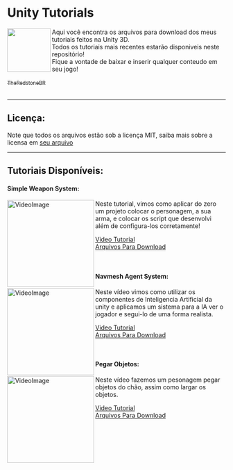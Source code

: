 # Unity Tutorials

 <p> <a href="https://www.youtube.com/c/THERedstoneBR"><img width="100" align="left" src="https://user-images.githubusercontent.com/68889180/117584229-179a0780-b0e2-11eb-99e8-f503d026e89b.png"/></a>
Aqui você encontra os arquivos para download dos meus tutoriais feitos na Unity 3D.<br>
Todos os tutoriais mais recentes estarão disponiveis neste repositório!<br>
Fique a vontade de baixar e inserir qualquer conteudo em seu jogo!<br><br><a href="https://www.youtube.com/c/THERedstoneBR"><sub>TheRedstoneBR</sub></a><br><br></p>
 
---

## Licença:
Note que todos os arquivos estão sob a licença MIT, saiba mais sobre a licensa em [seu arquivo](/LICENSE)


---

## Tutoriais Disponíveis:
 <p>
   <h4>Simple Weapon System:</h4> 
   <a href="https://www.youtube.com/watch?v=V3a8ejBGtFI">
     <img width="200" align="left" src="https://user-images.githubusercontent.com/68889180/117584457-917ec080-b0e3-11eb-9561-892060cc51e9.png" alt="VideoImage"/>
   </a>
   
   <p>Neste tutorial, vimos como aplicar do zero um projeto colocar o personagem, a sua arma, e colocar os script que desenvolvi além de configura-los corretamente!</p> 
   <a href="https://www.youtube.com/watch?v=V3a8ejBGtFI">Video Tutorial</a> <br> 
   <a href="https://github.com/DinowSauron/Unity-Tutorials/tree/main/Tutorials/Simple%20Weapon">Arquivos Para Download</a> <br> 

 <br></p>
 
  <p>
   <h4>Navmesh Agent System:</h4> 
   <a href="https://www.youtube.com/watch?v=24u8_v5Ijy4">
     <img width="200" align="left" src="https://user-images.githubusercontent.com/68889180/117584902-f5a28400-b0e5-11eb-8f72-8e53ace9bb92.png" alt="VideoImage"/>
   </a>
   
   <p>Neste vídeo vimos como utilizar os componentes de Inteligencia Artificial da  unity e aplicamos um sistema para a IA ver o jogador e segui-lo de uma forma realista.</p> 
   <a href="https://www.youtube.com/watch?v=24u8_v5Ijy4">Video Tutorial</a> <br> 
   <a href="https://github.com/DinowSauron/Unity-Tutorials/tree/main/Tutorials/NavMeshAgent">Arquivos Para Download</a> <br> 

 <br></p>
  <p>
   <h4>Pegar Objetos:</h4> 
   <a href="https://www.youtube.com/watch?v=24u8_v5Ijy4">
     <img width="200" align="left" src="https://user-images.githubusercontent.com/68889180/161133915-c420cb04-e105-422f-b0ac-b41d75d26791.jpg" alt="VideoImage"/>
   </a>
   
   <p>Neste vídeo fazemos um pesonagem pegar objetos do chão, assim como largar os objetos.</p> 
   <a href="https://www.youtube.com/watch?v=iGYW4mofmFg&lc">Video Tutorial</a> <br> 
   <a href="https://github.com/DinowSauron/Unity-Tutorials/tree/main/Tutorials/Segurar Objeto">Arquivos Para Download</a> <br> 

 <br></p>
